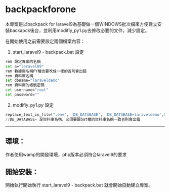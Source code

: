 # backpackforone

本專案是以backpack for laravel9為基礎做一個WINDOWS批次檔來方便建立安裝backapck後台，並利用modifly_py1.py去修改必要的文件，減少設定。

在開始使用之前需要設定兩個檔案內容：

1. start_laravel9 - backpack.bat 設定

```bash
rem 設定專案的名稱
set a="laravel09"
rem 數據庫名稱PY檔也要改成一樣的否則會出錯
rem 資料庫名稱
set dbname="laraveldemo"
rem 資料庫的帳號密碼
set username="root"
set password=""
```

2. modifly_py1.py 設定

```python
replace_text_in_file(".env", 'DB_DATABASE', 'DB_DATABASE=laraveldemo',0,'LINE')
//DB_DATABASE= 是資料庫名稱，必須要跟bat檔的資料庫名稱一致否則會出錯
```

------

## 環境：

作者使用wamp的開發環境，php版本必須符合laravel9的要求

## 開始安裝：

開始執行開始執行 start_laravel9 - backpack.bat 就會開始自動建立專案。
